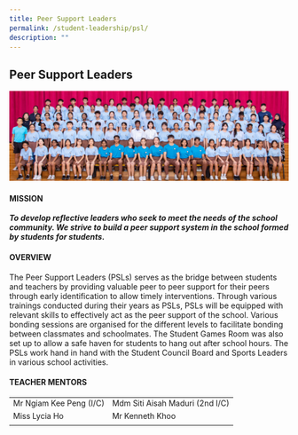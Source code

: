 ```yaml
---
title: Peer Support Leaders
permalink: /student-leadership/psl/
description: ""
---
```

## Peer Support Leaders

![](/images/CCA%20Page/Group%20Photo/peer%20support%20leaders%20_formal.jpg)

#### MISSION

**_To develop reflective leaders who seek to meet the needs of the school community. We strive to build a peer support system in the school formed by students for students._**  

#### OVERVIEW

The Peer Support Leaders (PSLs) serves as the bridge between students and teachers by providing valuable peer to peer support for their peers through early identification to allow timely interventions. Through various trainings conducted during their years as PSLs, PSLs will be equipped with relevant skills to effectively act as the peer support of the school. Various bonding sessions are organised for the different levels to facilitate bonding between classmates and schoolmates. The Student Games Room was also set up to allow a safe haven for students to hang out after school hours. The PSLs work hand in hand with the Student Council Board and Sports Leaders in various school activities.  
  
#### TEACHER&nbsp;MENTORS

|   |   |
|---|---|
| Mr Ngiam Kee Peng (I/C)  | Mdm Siti Aisah Maduri (2nd I/C)  |
| Miss Lycia Ho  |  Mr Kenneth Khoo |
|   |   |